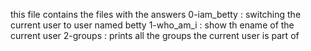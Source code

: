 this file contains the files with the answers
0-iam_betty : switching the current user to user named betty
1-who_am_i : show th ename of the current user
2-groups : prints all the groups the current user is part of
